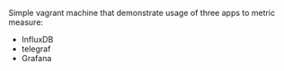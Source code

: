 Simple vagrant machine that demonstrate usage of three apps to metric measure:
- InfluxDB
- telegraf
- Grafana
